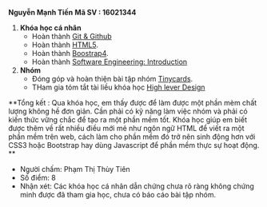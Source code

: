 **Nguyễn Mạnh Tiến**
**Mã SV : 16021344**

1. **Khóa học cá nhân**
	- Hoàn thành [Git & Github](https://classroom.udacity.com/courses/ud775)
	- Hoàn thành [HTML5](https://www.coursera.org/learn/html).
	- Hoàn thành [Boostrap4](https://www.w3schools.com/bootstrap4/default.asp).
	- Hoàn thành [Software Engineering: Introduction](https://courses.edx.org/courses/course-v1:UBCx+SoftEng1x+1T2018/course/)
2. **Nhóm**
	- Đóng góp và hoàn thiện bài tập nhóm [Tinycards](https://github.com/HerraMonsters/INT2208-2-2018/tree/master/NguyenManhTien16021344/Tinycards).
	- THam gia tóm tắt tài liều khóa học [High lever Design](https://docs.google.com/document/d/1a4i_31R8WBUAnF91syr1FwBpKoAiTY6rEJt1xWjb74M/)

**Tổng kết : Qua khóa học, em thấy được để làm được một phần mèm chất lượng không hề đơn giản. Cần phải có kỹ năng làm việc nhóm và phải có kiến thức vững chắc để tạo ra một phần mềm tốt. Khóa học giúp em biết được thêm về rất nhiều điều mới mẻ như ngôn ngữ  HTML để viết ra một phần mềm trên web, cách làm cho phần mềm đó trở nên sinh động hơn với CSS3 hoặc Bootstrap hay dùng Javascript để phần mềm thực sự hoạt động. **
- Người chấm: Phạm Thị Thùy Tiên
- Số điểm: 8
- Nhận xét: Các khóa học cá nhân dẫn chứng chưa rõ ràng không chứng minh được đã tham gia học, chưa có báo cáo bài tập nhóm.

